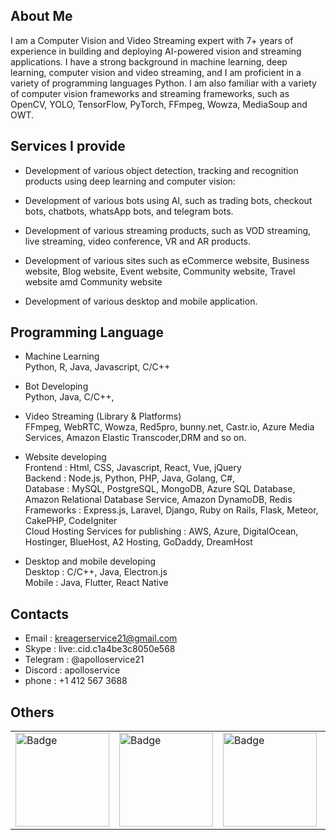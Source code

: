 ## About Me

I am a Computer Vision and Video Streaming expert with 7+ years of experience in building and deploying AI-powered vision and streaming applications. 
I have a strong background in machine learning, deep learning, computer vision and video streaming, and I am proficient in a variety of programming languages Python. 
I am also familiar with a variety of computer vision frameworks and streaming frameworks, such as OpenCV, YOLO, TensorFlow, PyTorch, FFmpeg, Wowza, MediaSoup and OWT.

## Services I provide

- Development of various object detection, tracking and recognition products using deep learning and computer vision:
  
- Development of various bots using AI, such as trading bots, checkout bots, chatbots, whatsApp bots, and telegram bots.

- Development of various streaming products, such as VOD streaming, live streaming, video conference, VR and AR products.

- Development of various sites such as eCommerce website, Business website, Blog website, Event website, Community website, Travel website amd Community website

- Development of various desktop and mobile application.

## Programming Language

- Machine Learning<br> 
  Python, R, Java, Javascript, C/C++

- Bot Developing<br>
  Python, Java, C/C++, 

- Video Streaming (Library & Platforms)<br>
  FFmpeg, WebRTC, Wowza, Red5pro, bunny.net, Castr.io, Azure Media Services, Amazon Elastic Transcoder,DRM and so on.

- Website developing<br>
  Frontend : Html, CSS, Javascript, React, Vue, jQuery<br>
  Backend : Node.js, Python, PHP, Java, Golang, C#,<br>
  Database : MySQL, PostgreSQL, MongoDB, Azure SQL Database, Amazon Relational Database Service, Amazon DynamoDB, Redis<br>
  Frameworks : Express.js, Laravel, Django, Ruby on Rails, Flask, Meteor, CakePHP, CodeIgniter<br>
  Cloud Hosting Services for publishing : AWS, Azure, DigitalOcean, Hostinger, BlueHost, A2 Hosting, GoDaddy, DreamHost<br>

- Desktop and mobile developing<br>
  Desktop : C/C++, Java, Electron.js<br>
  Mobile : Java, Flutter, React Native<br>

## Contacts

- Email : kreagerservice21@gmail.com<br>
- Skype : live:.cid.c1a4be3c8050e568<br>
- Telegram : @apolloservice21<br>
- Discord : apolloservice<br>
- phone : +1 412 567 3688

## Others

<table>
  <tr>
    <td><img src="https://encrypted-tbn3.gstatic.com/images?q=tbn:ANd9GcS2cF3D0Ix-lQ3qsGCob2NGKzoK2wgqb7vXVe7K74mDh-p2Z_5o" alt="Badge" width="150" /></td>
    <td><img src="https://encrypted-tbn1.gstatic.com/images?q=tbn:ANd9GcSGgpXKYYm2W5uGiIw5MsD5JWRFY8ztXvIsZuHRSfY8wVYYlkJx" alt="Badge" width="150" /></td>
    <td><img src="https://encrypted-tbn0.gstatic.com/images?q=tbn:ANd9GcSXMTAF36n7n_CaIKx49S3WnnC7rBAKk4ofIn9PaIcAZDP7bYjU" alt="Badge" width="150" /></td>
    <td><img src="https://encrypted-tbn3.gstatic.com/images?q=tbn:ANd9GcT3LeR8dfybNSoz0cWVJSvp6OUtU2c2C8Ba1f5VHtcxCfsTgMA5" alt="Badge" width="150" /></td>
    <td><img src="https://encrypted-tbn2.gstatic.com/images?q=tbn:ANd9GcRXOh1bh5LZLF89vcAPAyUc7s7F724syBSLv1iPIDmUJc2jqL9q" alt="Badge" width="150" /></td>
  </tr>
</table>

